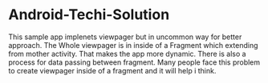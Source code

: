 Android-Techi-Solution
======================
This sample app implenets viewpager but in uncommon way for better approach. The Whole viewpager
is in inside of a Fragment which extending from mother activity. That makes the app more dynamic.
There is also a process for data passing between fragment. Many people face this problem to create viewpager
inside of a fragment and it will help i think.